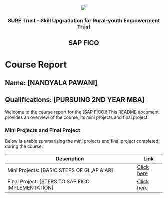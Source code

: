 <!-- PROJECT LOGO -->
<br />

<div align="center">
   <img src='https://user-images.githubusercontent.com/73131499/166115643-d3187f47-d38f-41b2-ae42-5ecbbc60de14.png' />


<h3 align="center">SURE Trust - Skill Upgradation for Rural-youth Empowerment Trust</h3>
  <h2> SAP FICO </h2>
</div>

# Course Report

## Name: [NANDYALA PAWANI]

## Qualifications: [PURSUING 2ND YEAR MBA]

Welcome to the course report for the [SAP FICO]! This README document provides an overview of the course, its mini projects and final project.

### Mini Projects and Final Project

Below is a table summarizing the mini projects and final project completed during the course:

| Description                               | Link                                    |
|-------------------------------------------|-----------------------------------------|
| Mini Projects: [BASIC STEPS OF GL,AP & AR]     | [Click here](https://github.com/sure-trust/G5_SAP_FICO/tree/main/Mini%20Projects/Pavani)                         |
| Final Project: [STEPS TO SAP FICO IMPLEMENTATION]     | [Click here](https://github.com/sure-trust/G5_SAP_FICO/tree/main/Final%20Capstone%20Projects/Pavani)                         |
